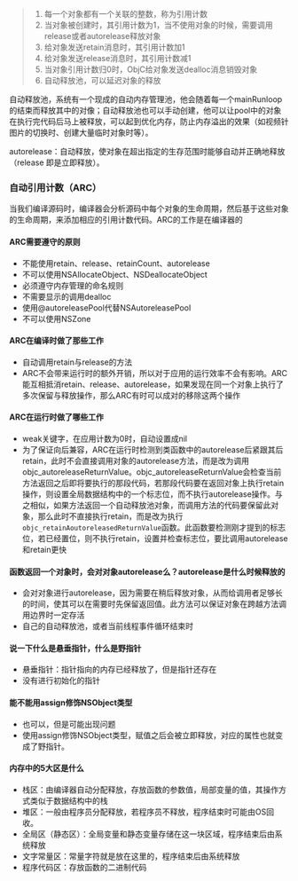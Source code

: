 >1. 每一个对象都有一个关联的整数，称为引用计数
>2. 当对象被创建时，其引用计数为1，当不使用对象的时候，需要调用release或者autorelease释放对象
>3. 给对象发送retain消息时，其引用计数加1
>4. 给对象发送release消息时，其引用计数减1
>5. 当对象引用计数归0时，ObjC给对象发送dealloc消息销毁对象
>6. 自动释放池，可以延迟对象的释放

自动释放池，系统有一个现成的自动内存管理池，他会随着每一个mainRunloop的结束而释放其中的对像；自动释放池也可以手动创建，他可以让pool中的对象在执行完代码后马上被释放，可以起到优化内存，防止内存溢出的效果（如视频针图片的切换时、创建大量临时对象时等）。

autorelease：自动释放，使对象在超出指定的生存范围时能够自动并正确地释放 （release 即是立即释放）。

### 自动引用计数（ARC）

当我们编译源码时，编译器会分析源码中每个对象的生命周期，然后基于这些对象的生命周期，来添加相应的引用计数代码。ARC的工作是在编译器的

#### ARC需要遵守的原则

- 不能使用retain、release、retainCount、autorelease
- 不可以使用NSAllocateObject、NSDeallocateObject
- 必须遵守内存管理的命名规则
- 不需要显示的调用dealloc
- 使用@autoreleasePool代替NSAutoreleasePool
- 不可以使用NSZone

#### ARC在编译时做了那些工作

- 自动调用retain与release的方法
- ARC不会带来运行时的额外开销，所以对于应用的运行效率不会有影响。ARC能互相抵消retain、release、autorelease，如果发现在同一个对象上执行了多次保留与释放操作，那么ARC有时可以成对的移除这两个操作

#### ARC在运行时做了哪些工作

- weak关键字，在应用计数为0时，自动设置成nil
- 为了保证向后兼容，ARC在运行时检测到类函数中的autorelease后紧跟其后retain，此时不会直接调用对象的autorelease方法，而是改为调用objc_autoreleaseReturnValue。objc_autoreleaseReturnValue会检查当前方法返回之后即将要执行的那段代码，若那段代码要在返回对象上执行retain操作，则设置全局数据结构中的一个标志位，而不执行autorelease操作。与之相似，如果方法返回一个自动释放池对象，而调用方法的代码要保留此对象，那么此时不直接执行retain，而是改为执行 `objc_retainAoutoreleasedReturnValue`函数。此函数要检测刚才提到的标志位，若已经置位，则不执行retain，设置并检查标志位，要比调用autorelease和retain更快

#### 函数返回一个对象时，会对对象autorelease么？autorelease是什么时候释放的

- 会对对象进行autorelease，因为需要在稍后释放对象，从而给调用者足够长的时间，使其可以在需要时先保留返回值。此方法可以保证对象在跨越方法调用边界时一定存活
- 自己的自动释放池，或者当前线程事件循环结束时

#### 说一下什么是悬垂指针，什么是野指针

- 悬垂指针：指针指向的内存已经释放了，但是指针还存在
- 没有进行初始化的指针

#### 能不能用assign修饰NSObject类型

- 也可以，但是可能出现问题
- 使用assign修饰NSObject类型，赋值之后会被立即释放，对应的属性也就变成了野指针。

#### 内存中的5大区是什么

- 栈区：由编译器自动分配释放，存放函数的参数值，局部变量的值，其操作方式类似于数据结构中的栈
- 堆区：一般由程序员分配释放，若程序员不释放，程序结束时可能由OS回收。
- 全局区（静态区）：全局变量和静态变量存储在这一块区域，程序结束后由系统释放
- 文字常量区：常量字符就是放在这里的，程序结束后由系统释放
- 程序代码区：存放函数的二进制代码



